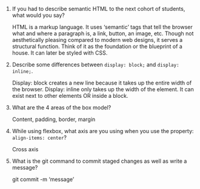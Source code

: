 1. If you had to describe semantic HTML to the next cohort of students, what would you say?

    HTML is a markup language. It uses ‘semantic’ tags that tell the browser what and where a paragraph is, a link, button, an image, etc. Though not aesthetically pleasing compared to modern web designs, it serves a structural function. Think of it as the foundation or the blueprint of a house. It can later be styled with CSS. 


2. Describe some differences between ```display: block;``` and ```display: inline;```.

    Display: block creates a new line because it takes up the entire width of the browser.
    Display: inline only takes up the width of the element. It can exist next to other elements OR inside a block. 


3. What are the 4 areas of the box model?

    Content, padding, border, margin


4. While using flexbox, what axis are you using when you use the property: ```align-items: center```?

    Cross axis


5. What is the git command to commit staged changes as well as write a message? 

    git commit -m ‘message’